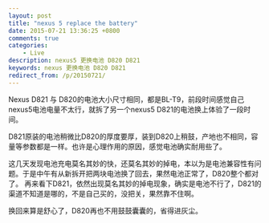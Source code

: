 ```yaml
---
layout: post
title: "nexus 5 replace the battery"
date: 2015-07-21 13:36:25 +0800
comments: true
categories: 
    - Live
description: nexus5 更换电池 D820 D821
keywords: nexus 更换电池 D820 D821
redirect_from: /p/20150721/
---
```



Nexus D821 与 D820的电池大小尺寸相同，都是BL-T9，前段时间感觉自己nexus5电池电量不太行，就拆了另一个nexus5 D821的电池换上体验了一段时间。

D821原装的电池稍微比D820的厚度要厚，装到D820上稍鼓，产地也不相同，容量等参数都是一样。也许是心理作用的原因，感觉电池确实耐用些了。

<!-- more -->


这几天发现电池充电莫名其妙的快，还莫名其妙的掉电，本以为是电池兼容性有问题。于是中午有从新拆开把两块电池换了回去，果然电池正常了，D820整个都对了。
再来看下D821，依然出现莫名其妙的掉电现象，确实是电池不行了，D821的渠道不知道是哪的，不是自己买的，没把关，果然靠不住啊。

换回来算是舒心了，D820再也不用鼓鼓囊囊的，省得进灰尘。